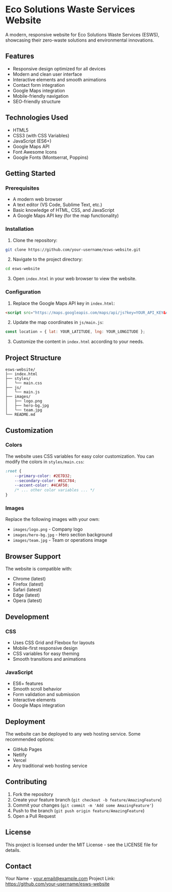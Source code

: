 # Eco Solutions Waste Services Website

A modern, responsive website for Eco Solutions Waste Services (ESWS), showcasing their zero-waste solutions and environmental innovations.

## Features

- Responsive design optimized for all devices
- Modern and clean user interface
- Interactive elements and smooth animations
- Contact form integration
- Google Maps integration
- Mobile-friendly navigation
- SEO-friendly structure

## Technologies Used

- HTML5
- CSS3 (with CSS Variables)
- JavaScript (ES6+)
- Google Maps API
- Font Awesome Icons
- Google Fonts (Montserrat, Poppins)

## Getting Started

### Prerequisites

- A modern web browser
- A text editor (VS Code, Sublime Text, etc.)
- Basic knowledge of HTML, CSS, and JavaScript
- A Google Maps API key (for the map functionality)

### Installation

1. Clone the repository:
```bash
git clone https://github.com/your-username/esws-website.git
```

2. Navigate to the project directory:
```bash
cd esws-website
```

3. Open `index.html` in your web browser to view the website.

### Configuration

1. Replace the Google Maps API key in `index.html`:
```html
<script src="https://maps.googleapis.com/maps/api/js?key=YOUR_API_KEY&callback=initMap" async defer></script>
```

2. Update the map coordinates in `js/main.js`:
```javascript
const location = { lat: YOUR_LATITUDE, lng: YOUR_LONGITUDE };
```

3. Customize the content in `index.html` according to your needs.

## Project Structure

```
esws-website/
├── index.html
├── styles/
│   └── main.css
├── js/
│   └── main.js
├── images/
│   ├── logo.png
│   ├── hero-bg.jpg
│   └── team.jpg
└── README.md
```

## Customization

### Colors
The website uses CSS variables for easy color customization. You can modify the colors in `styles/main.css`:

```css
:root {
    --primary-color: #2E7D32;
    --secondary-color: #81C784;
    --accent-color: #4CAF50;
    /* ... other color variables ... */
}
```

### Images
Replace the following images with your own:
- `images/logo.png` - Company logo
- `images/hero-bg.jpg` - Hero section background
- `images/team.jpg` - Team or operations image

## Browser Support

The website is compatible with:
- Chrome (latest)
- Firefox (latest)
- Safari (latest)
- Edge (latest)
- Opera (latest)

## Development

### CSS
- Uses CSS Grid and Flexbox for layouts
- Mobile-first responsive design
- CSS variables for easy theming
- Smooth transitions and animations

### JavaScript
- ES6+ features
- Smooth scroll behavior
- Form validation and submission
- Interactive elements
- Google Maps integration

## Deployment

The website can be deployed to any web hosting service. Some recommended options:

- GitHub Pages
- Netlify
- Vercel
- Any traditional web hosting service

## Contributing

1. Fork the repository
2. Create your feature branch (`git checkout -b feature/AmazingFeature`)
3. Commit your changes (`git commit -m 'Add some AmazingFeature'`)
4. Push to the branch (`git push origin feature/AmazingFeature`)
5. Open a Pull Request

## License

This project is licensed under the MIT License - see the LICENSE file for details.

## Contact

Your Name - your.email@example.com
Project Link: https://github.com/your-username/esws-website 